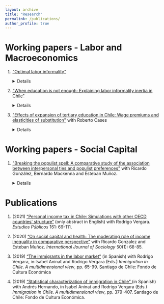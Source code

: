 ```yaml
---
layout: archive
title: "Research"
permalink: /publications/
author_profile: true
---
```


# Working papers - Labor and Macroeconomics

1. ["Optimal labor informality"](/files/paper1.pdf)
   
   <details>
   <summary>Details</summary>
   
   </details>

2. ["When education is not enough: Explaining labor informality inertia in Chile"](/files/paper1.pdf)
 
     <details>
     <summary>Details</summary>

        * Presented at!: *Universidad de Chile (scheduled)*, *PhD RES Conference* (2023), *SGPE Conference (2022)*, *Macro Reading Group and Ph.D. Seminar* (University of Edinburgh)

        * Abstract: This paper studies the evolution of labor informality in Chile, with a twofold contribution. First, since the country only has an official measure of informality from 2017, I propose a way of measuring informality in which the formal share of employment is consistent with administrative records. Then, I generate a series of informality from 1990 to 2020, which is surprisingly stable. This is counter-intuitive since Chile has experienced a significant increase in tertiary education in the last three decades, a component often linked to informality reduction. Second, I adapt a search and matching model that explains the decrease in labor informality in Brazil to the Chilean case, and I estimate it using data from 2006-2017. The model is focused on the general equilibrium effects that affect informality when the skill composition of the workforce changes. I find that increases in the real minimum wage and the decrease in the TFP offset the impact of rising tertiary education, contributing to the observed stability in informality levels. The above shed light on the differences between the Brazilian and Chilean economies, highlighting potential diminishing returns in the composition effects mentioned. Lastly, I delve into the broader implications of these findings, with a focus on pertinent policies that could be implemented to alleviate informality in the country.

     </details>

3. ["Effects of expansion of tertiary education in Chile: Wage premiums and elasticities of substitution"](/files/paper1.pdf) with Roberto Cases
 
   <details>
   <summary>Details</summary>

   * Presented at:
     - *Ph.D. Seminar* (University of Edinburgh)

   * Abstract: This paper explores the implications of tertiary education expansion in Chile from 2010 to 2019, mainly focusing on how large firms substitute workers with varying qualifications and experience. Despite a significant increase in the share of tertiary-educated workers, reaching 45 percent, there is no substantial decline in the wage premium associated with college-educated workers. Regarding occupations, we found a notable mismatch between educational attainment and job requirements, where most workers with higher vocational education find themselves overqualified, leading to a potential displacement of those workers by their college-educated counterparts. Then, we introduce a novel model estimated through administrative
data, and we found close-to-perfect substitutability between workers with higher vocational and college education. Lastly, examining study plans at the technical, professional, and college levels reveals a relevant overlap, rationalizing the substitution between different educational levels. Finally, we emphasize the need for policymakers to differentiate programs at each educational level since this would lead to a more effective integration of workers with tertiary education in the labor market.

   </details>

# Working papers - Social Capital

1. ["Breaking the populist spell: A comparative study of the association between interpersonal ties and populist preferences"](/files/paper1.pdf) with Ricardo González, Bernardo Mackenna and Esteban Muñoz.
   
   <details>
   <summary>Details</summary>

   * Presented at:
     - *WAPOR Conference* (2023) [**Alexis de Tocqueville Award**]

   * Abstract: This paper explores the relationship between social ties across socioeconomic groups and populism at the individual-level across the globe, using data from the ISSP 2017 survey on Social Networks and Resources and the 2021 Chilean sample of the CNEP survey. Specifically, we investigate how the socioeconomic composition of individuals' networks relates to their likelihood of voting for populist candidates and their attitudes towards populism. We rely on a position generator questionnaire based on occupational categories available both for ISSP and CNEP, allowing us to measure the socioeconomic composition of respondents' interpersonal networks. We measure populist voting preferences in ISSP by matching individuals' voting choice in the last election with several secondary classifications of party and candidate populism, and in CNEP by relying on the populist attitudes scale developed by Rovira and colleagues (2012). Across our different measures and relying on several estimation strategies, we show that the average socioeconomic status of an individual's interpersonal network has a consistently negative and significant association with populist preferences: having higher status ties correlates with lower acceptance of populist politics. Moreover, we also show that the association between socioeconomic status and populist preferences is mediated by interpersonal network’s status. Taken together, our evidence supports de Tocqueville's and Kornhauser's claims regarding the role of interpersonal interactions in buffering citizens from the allures of populism.

   </details>

# Publications

1. (2021) <a href="https://doi.org/10.38178/07183089/165320629"> “Personal income tax in Chile: Simulations with other OECD countries’ structure”</a> (only abstract in English) with Rodrigo Vergara. *Estudios Públicos* 161: 69-111.

2. (2020) <a href="https://www.tandfonline.com/doi/abs/10.1080/00207659.2019.1709138#:~:text=In%20sum%2C%20our%20results%20suggest,countries%20with%20low%20income%20inequality.">“On social capital and health: The moderating role of income inequality in comparative perspective”</a> with Ricardo Gonzalez and Esteban Muñoz. *International Journal of Sociology* 50(1): 68-85.

3. (2019) <a href="https://www.cepchile.cl/wp-content/uploads/2022/09/librocep_inmigracion.pdf"> “The immigrants in the labor market”</a> (in Spanish) with Rodrigo Vergara, in Isabel Aninat and Rodrigo Vergara (Eds.) *Immigration in Chile. A multidimensional view*, pp. 65-99. Santiago de Chile: Fondo de Cultura Económica

4. (2019) <a href="https://www.cepchile.cl/wp-content/uploads/2022/09/librocep_inmigracion.pdf"> “Statistical characterization of immigration in Chile” </a> (in Spanish) with Andrés Hernando, in Isabel Aninat and Rodrigo Vergara (Eds.) *Immigration in Chile. A multidimensional view*, pp. 379-407. Santiago de Chile: Fondo de Cultura Económica.
